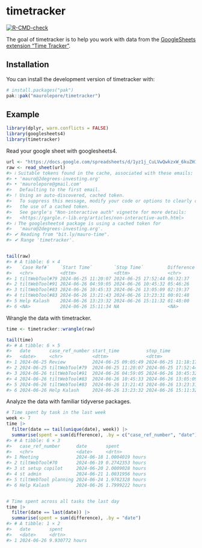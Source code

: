 
<!-- README.md is generated from README.Rmd. Please edit that file -->

# timetracker

<!-- badges: start -->

[![R-CMD-check](https://github.com/maurolepore/timetracker/actions/workflows/R-CMD-check.yaml/badge.svg)](https://github.com/maurolepore/timetracker/actions/workflows/R-CMD-check.yaml)
<!-- badges: end -->

The goal of timetracker is to help you work with data from the
[GoogleSheets extension “Time
Tracker”](https://workspace.google.com/marketplace/app/time_tracker/182790105381).

## Installation

You can install the development version of timetracker with:

``` r
# install.packages("pak")
pak::pak("maurolepore/timetracker")
```

## Example

``` r
library(dplyr, warn.conflicts = FALSE)
library(googlesheets4)
library(timetracker)
```

Read your google sheet with googlesheets4.

``` r
url <- "https://docs.google.com/spreadsheets/d/1yz1j_CuLVwQwkzxW_6kuZH1mCEWuD-n-rCy70aORyc0/edit?usp=sharing"
raw <- read_sheet(url)
#> ℹ Suitable tokens found in the cache, associated with these emails:
#> • 'mauro@2degrees-investing.org'
#> • 'maurolepore@gmail.com'
#>   Defaulting to the first email.
#> ! Using an auto-discovered, cached token.
#>   To suppress this message, modify your code or options to clearly consent to
#>   the use of a cached token.
#>   See gargle's "Non-interactive auth" vignette for more details:
#>   <https://gargle.r-lib.org/articles/non-interactive-auth.html>
#> ℹ The googlesheets4 package is using a cached token for
#>   'mauro@2degrees-investing.org'.
#> ✔ Reading from "bit.ly/mauro-time".
#> ✔ Range 'timetracker'.
```

``` r

tail(raw)
#> # A tibble: 6 × 4
#>   `Case Ref#`    `Start Time`        `Stop Time`         Difference
#>   <chr>          <dttm>              <dttm>              <chr>     
#> 1 tiltWebTool#79 2024-06-25 11:20:07 2024-06-25 17:52:44 06:32:37  
#> 2 tiltWebTool#91 2024-06-26 04:59:05 2024-06-26 10:45:32 05:46:26  
#> 3 tiltWebTool#83 2024-06-26 10:45:33 2024-06-26 13:05:09 02:19:37  
#> 4 tiltWebTool#83 2024-06-26 13:21:43 2024-06-26 13:23:31 00:01:48  
#> 5 Help Kalash    2024-06-26 13:23:32 2024-06-26 15:11:32 01:48:00  
#> 6 <NA>           2024-06-26 15:11:34 NA                  <NA>
```

Wrangle the data with timetracker.

``` r
time <- timetracker::wrangle(raw)

tail(time)
#> # A tibble: 6 × 5
#>   date       case_ref_number start_time          stop_time           difference 
#>   <date>     <chr>           <dttm>              <dttm>              <drtn>     
#> 1 2024-06-25 Review          2024-06-25 09:05:49 2024-06-25 11:18:17 2.20776917…
#> 2 2024-06-25 tiltWebTool#79  2024-06-25 11:20:07 2024-06-25 17:52:44 6.54360722…
#> 3 2024-06-26 tiltWebTool#91  2024-06-26 04:59:05 2024-06-26 10:45:32 5.77399333…
#> 4 2024-06-26 tiltWebTool#83  2024-06-26 10:45:33 2024-06-26 13:05:09 2.32688611…
#> 5 2024-06-26 tiltWebTool#83  2024-06-26 13:21:43 2024-06-26 13:23:31 0.02997028…
#> 6 2024-06-26 Help Kalash     2024-06-26 13:23:32 2024-06-26 15:11:32 1.79992222…
```

Analyze the data with familiar tidyverse packages.

``` r
# Time spent by task in the last week
week <- 7
time |>
  filter(date == tail(unique(date), week)) |>
  summarise(spent = sum(difference), .by = c("case_ref_number", "date"))
#> # A tibble: 6 × 3
#>   case_ref_number      date       spent          
#>   <chr>                <date>     <drtn>         
#> 1 Meeting              2024-06-18 1.0004019 hours
#> 2 tiltWebTool#70       2024-06-19 0.2742353 hours
#> 3 st setup copilot     2024-06-20 2.0009028 hours
#> 4 st admin             2024-06-21 1.0031956 hours
#> 5 tiltWebTool planning 2024-06-24 1.9782328 hours
#> 6 Help Kalash          2024-06-26 1.7999222 hours
```

``` r

# Time spent across all tasks the last day
time |>
  filter(date == last(date)) |>
  summarise(spent = sum(difference), .by = "date")
#> # A tibble: 1 × 2
#>   date       spent         
#>   <date>     <drtn>        
#> 1 2024-06-26 9.930772 hours
```
